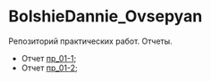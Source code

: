 # BolshieDannie_Ovsepyan

Репозиторий практических работ. Отчеты.

- Отчет [пр_01-1]();
- Отчет [пр_01-2]();
